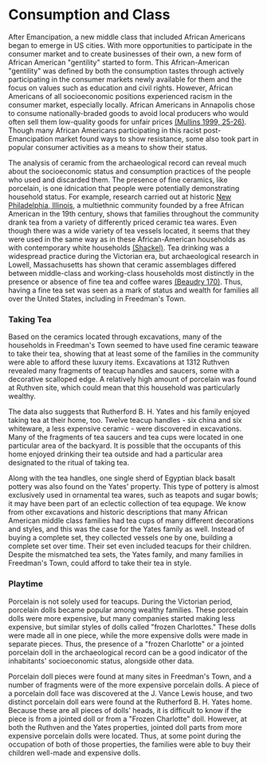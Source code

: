 <h1><a id="top">Consumption and Class</a></h1>

After Emancipation, a new middle class that included African Americans began to emerge in US cities. With more opportunities to participate in the consumer market and to create businesses of their own, a new form of African American "gentility" started to form. This African-American "gentility" was defined by both the consumption tastes through actively participating in the consumer markets newly available for them and the focus on values such as education and civil rights. However, African Americans of all socioeconomic positions experienced racism in the consumer market, especially locally. African Americans in Annapolis chose to consume nationally-braded goods to avoid local producers who would often sell them low-quality goods for unfair prices [(Mullins 1999, 25-26)](about.html#bibliography). Though many African Americans participating in this racist post-Emancipation market found ways to show resistance, some also took part in popular consumer activities as a means to show their status. 

The analysis of ceramic from the archaeological record can reveal much about the socioeconomic status and consumption practices of the people who used and discarded them. The presence of fine ceramics, like porcelain, is one idnication that people were potentially demonstrating household status. For example, research carried out at historic [New Philadelphia, Illinois](http://www.histarch.illinois.edu/NP/index.html), a multiethnic community founded by a free African American in the 19th century, shows that families throughout the community drank tea from a variety of differently priced ceramic tea wares. Even though there was a wide variety of tea vessels located, it seems that they were used in the same way as in these African-American households as with contemporary white households [(Shackel)](about.html#bibliography). Tea drinking was a widespread practice during the Victorian era, but archaeological research in Lowell, Massachusetts has shown that ceramic assemblages differed between middle-class and working-class households most distinctly in the presence or absence of fine tea and coffee wares [(Beaudry 170)](about.html#bibliography). Thus, having a fine tea set was seen as a mark of status and wealth for families all over the United States, including in Freedman's Town.

<h3><a id="tea">Taking Tea</a></h3>

Based on the ceramics located through excavations, many of the households in Freedman's Town seemed to have used fine ceramic teaware to take their tea, showing that at least some of the families in the community were able to afford these luxury items. Excavations at 1312 Ruthven revealed many fragments of teacup handles and saucers, some with a decorative scalloped edge. A relatively high amount of porcelain was found at Ruthven site, which could mean that this household was particularly wealthy. 

The data also suggests that Rutherford B. H. Yates and his family enjoyed taking tea at their home, too. Twelve teacup handles - six china and six whiteware, a less expensive ceramic - were discovered in excavations. Many of the fragments of tea saucers and tea cups were located in one particular area of the backyard. It is possible that the occupants of this home enjoyed drinking their tea outside and had a particular area designated to the ritual of taking tea. 

Along with the tea handles, one single sherd of Egyptian black basalt pottery was also found on the Yates' property. This type of pottery is almost exclusively used in ornamental tea wares, such as teapots and sugar bowls; it may have been part of an eclectic collection of tea equpage. We know from other excavations and historic descriptions that many African American middle class families had tea cups of many different decorations and styles, and this was the case for the Yates family as well. Instead of buying a complete set, they collected vessels one by one, building a complete set over time. Their set even included teacups for their children. Despite the mismatched tea sets, the Yates family, and many families in Freedman's Town, could afford to take their tea in style.

<h3><a id="playtime">Playtime</a></h3>

Porcelain is not solely used for teacups. During the Victorian period, porcelain dolls became popular among wealthy families. These porcelain dolls were more expensive, but many companies started making less expensive, but similar styles of dolls called "frozen Charlottes." These dolls were made all in one piece, while the more expensive dolls were made in separate pieces. Thus, the presence of a "frozen Charlotte" or a jointed porcelain doll in the archaeological record can be a good indicator of the inhabitants' socioeconomic status, alongside other data.

Porcelain doll pieces were found at many sites in Freedman's Town, and a number of fragments were of the more expensive porcelain dolls. A piece of a porcelain doll face was discovered at the J. Vance Lewis house, and two distinct porcelain doll ears were found at the Rutherford B. H. Yates home. Because these are all pieces of dolls' heads, it is difficult to know if the piece is from a jointed doll or from a "Frozen Charlotte" doll. However, at both the Ruthven and the Yates properties, jointed doll parts from more expensive porcelain dolls were located. Thus, at some point during the occupation of both of those properties, the families were able to buy their children well-made and expensive dolls.
